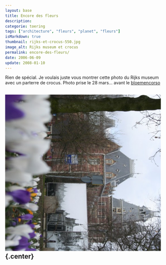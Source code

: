 ```yaml
---
layout: base
title: Encore des fleurs
description: 
categorie: toering
tags: ["architecture", "fleurs", "planet", "fleurs"]
isMarkdown: true
thumbnail: rijks-et-crocus-550.jpg
image_alt: Rijks museum et crocus
permalink: encore-des-fleurs/
date: 2006-06-09
update: 2008-01-10
---
```




Rien de spécial. Je voulais juste vous montrer cette photo du Rijks museum avec un parterre de crocus. Photo prise le 28 mars... avant le [bloemencorso](/bloemen-corso)

![Rijks museum et crocus](rijks-et-crocus-550.jpg){.center}
---